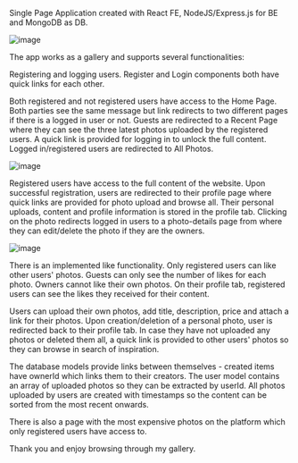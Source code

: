Single Page Application created with React FE, NodeJS/Express.js for BE and MongoDB as DB. 

![image](https://user-images.githubusercontent.com/99253584/230686154-3c783168-ea0d-490c-b153-b338e4219eef.png)

The app works as a gallery and supports several functionalities:

Registering and logging users. Register and Login components both have quick links for each other.

Both registered and not registered users have access to the Home Page. Both parties see the same message but link redirects to two different pages if there is a logged in user or not. Guests are redirected to a Recent Page where they can see the three latest photos uploaded by the registered users. A quick link is provided for logging in to unlock the full content. Logged in/registered users are redirected to All Photos.

![image](https://user-images.githubusercontent.com/99253584/230732204-0bf53fa6-5f18-4e67-a8c9-161d2bdadb06.png)


Registered users have access to the full content of the website. Upon successful registration, users are redirected to their profile page where quick links are provided for photo upload and browse all. Their personal uploads, content and profile information is stored in the profile tab. Clicking on the photo redirects logged in users to a photo-details page from where they can edit/delete the photo if they are the owners.

![image](https://user-images.githubusercontent.com/99253584/230738742-5b96c548-8702-465f-89cd-3399f78097f9.png)



There is an implemented like functionality. Only registered users can like other users' photos. Guests can only see the number of likes for each photo. Owners cannot like their own photos. On their profile tab, registered users can see the likes they received for their content. 

Users can upload their own photos, add title, description, price and attach a link for their photos. Upon creation/deletion of a personal photo, user is redirected back to their profile tab. In case they have not uploaded any photos or deleted them all, a quick link is provided to other users' photos so they can browse in search of inspiration.

The database models provide links between themselves - created items have ownerId which links them to their creators. The user model contains an array of uploaded photos so they can be extracted by userId. All photos uploaded by users are created with timestamps so the content can be sorted from the most recent onwards.

There is also a page with the most expensive photos on the platform which only registered users have access to. 

Thank you and enjoy browsing through my gallery.

